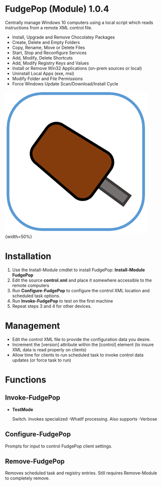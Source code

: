 # FudgePop (Module) 1.0.4

Centrally manage Windows 10 computers using a local script which reads instructions from a remote XML control file.

* Install, Upgrade and Remove Chocolatey Packages
* Create, Delete and Empty Folders
* Copy, Rename, Move or Delete Files
* Start, Stop and Reconfigure Services
* Add, Modify, Delete Shortcuts
* Add, Modify Registry Keys and Values
* Install or Remove Win32 Applications (on-prem sources or local)
* Uninstall Local Apps (exe, msi)
* Modify Folder and File Permissions
* Force Windows Update Scan/Download/Install Cycle

![FudgePop Logo](./fudgepop.png){width=50%}

# Installation

  1. Use the Install-Module cmdlet to install FudgePop: **Install-Module FudgePop**
  2. Edit the source **control.xml** and place it somewhere accessible to the remote computers
  3. Run **Configure-FudgePop** to configure the control XML location and scheduled task options.
  4. Run **Invoke-FudgePop** to test on the first machine
  5. Repeat steps 3 and 4 for other devices.

# Management

  * Edit the control XML file to provide the configuration data you desire.
  * Increment the [version] attribute within the [control] element (to insure XML data is read properly on clients)
  * Allow time for clients to run scheduled task to invoke control data updates (or force task to run)
  
# Functions

## Invoke-FudgePop

* **TestMode**

  Switch. Invokes specialized -WhatIf processing.  Also supports -Verbose

## Configure-FudgePop

  Prompts for input to control FudgePop client settings.

## Remove-FudgePop

  Removes scheduled task and registry entries.  Still requires Remove-Module to completely remove.

